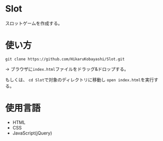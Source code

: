 # Slot
スロットゲームを作成する。

# 使い方

`git clone https://github.com/HikaruKobayashi/Slot.git`

→ ブラウザに`index.html`ファイルをドラッグ&ドロップする。

もしくは、
`cd Slot`で対象のディレクトリに移動し
`open index.html`を実行する。

# 使用言語

- HTML
- CSS
- JavaScript(jQuery)

